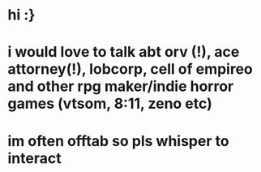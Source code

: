 # hi :} 
# i would love to talk abt orv (!), ace attorney(!), lobcorp, cell of empireo and other rpg maker/indie horror games (vtsom, 8:11, zeno etc)
# im often offtab so pls whisper to interact 
